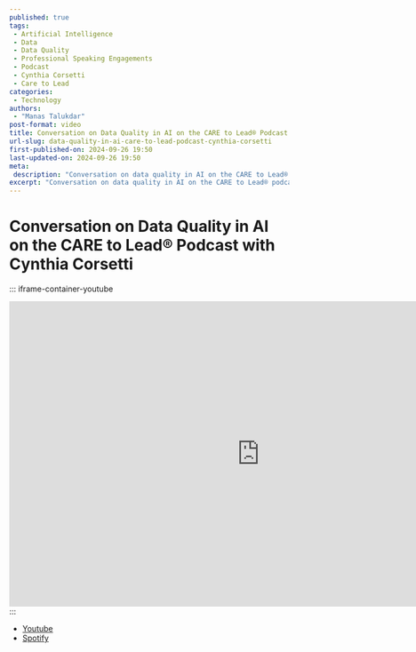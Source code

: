 ```yaml
---
published: true
tags:
 - Artificial Intelligence
 - Data
 - Data Quality
 - Professional Speaking Engagements
 - Podcast
 - Cynthia Corsetti
 - Care to Lead
categories:
 - Technology
authors:
 - "Manas Talukdar"
post-format: video
title: Conversation on Data Quality in AI on the CARE to Lead® Podcast with Cynthia Corsetti
url-slug: data-quality-in-ai-care-to-lead-podcast-cynthia-corsetti
first-published-on: 2024-09-26 19:50
last-updated-on: 2024-09-26 19:50
meta:
 description: "Conversation on data quality in AI on the CARE to Lead® podcast with Cynthia Corsetti"
excerpt: "Conversation on data quality in AI on the CARE to Lead® podcast with Cynthia Corsetti"
---
```


# Conversation on Data Quality in AI on the CARE to Lead® Podcast with Cynthia Corsetti

::: iframe-container-youtube
<iframe title="YouTube video player" width="900" height="550" src="https://www.youtube.com/embed/2ab95e0TS_U?si=cvhY5Y1gfz_aaqMK" frameborder="0" allow="accelerometer; autoplay; clipboard-write; encrypted-media; gyroscope; picture-in-picture; web-share" referrerpolicy="strict-origin-when-cross-origin" allowfullscreen></iframe>
:::

- [Youtube](https://www.youtube.com/watch?v=2ab95e0TS_U)
- [Spotify](https://podcasters.spotify.com/pod/show/cynthia0867/episodes/Data-Quality-in-AI-Insights-from-Manas-Talukdar-of-Labelbox-e2omclp)
